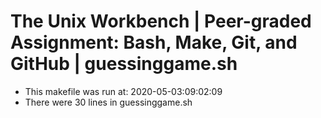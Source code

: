 # The Unix Workbench | Peer-graded Assignment: Bash, Make, Git, and GitHub | guessinggame.sh
* This makefile was run at: 2020-05-03:09:02:09
* There were      30 lines in guessinggame.sh
